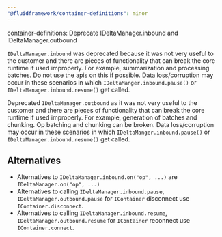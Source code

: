```yaml
---
"@fluidframework/container-definitions": minor
---
```


container-definitions: Deprecate IDeltaManager.inbound and IDeltaManager.outbound

`IDeltaManager.inbound` was deprecated because it was not very useful to the customer and there are pieces of
functionality that can break the core runtime if used improperly. For example, summarization and processing batches. Do
not use the apis on this if possible. Data loss/corruption may occur in these scenarios in which
`IDeltaManger.inbound.pause()` or `IDeltaManager.inbound.resume()` get called.

Deprecated `IDeltaManager.outbound` as it was not very useful to the customer and there are pieces of functionality
that can break the core runtime if used improperly. For example, generation of batches and chunking. Op batching and
chunking can be broken. Data loss/corruption may occur in these scenarios in which `IDeltaManger.inbound.pause()` or
`IDeltaManager.inbound.resume()` get called.

## Alternatives

-   Alternatives to `IDeltaManager.inbound.on("op", ...)` are `IDeltaManager.on("op", ...)`
-   Alternatives to calling `IDeltaManager.inbound.pause`, `IDeltaManager.outbound.pause` for `IContainer` disconnect
    use `IContainer.disconnect`.
-   Alternatives to calling `IDeltaManager.inbound.resume`, `IDeltaManager.outbound.resume` for `IContainer` reconnect
    use `IContainer.connect`.

